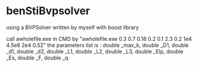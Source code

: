 # benStiBvpsolver
using a BVPSolver written by myself with boost library

call awholefile.exe in CMD by "awholefile.exe 0.3 0.7 0.18 0.2 0.1 2.3 0.2 1e4 4.5e6 2e4 0.52"
the parameters list is : double _max_k, double _D1, double _d1, double _d2,
	                      double _L1, double _L2, double _L3,
		                    double _EIp, double _Es, double _F, double _q
